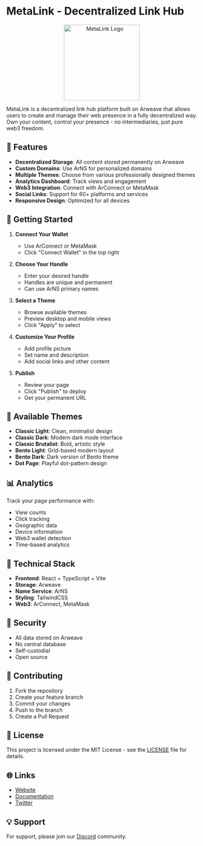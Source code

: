 # MetaLink - Decentralized Link Hub

<p align="center">
  <img src="https://arweave.net/agbO1BwHs9M8b68eMxeWNZP4eLt3Zsb2zXwNyTzjbYU" alt="MetaLink Logo" width="200" />
</p>

MetaLink is a decentralized link hub platform built on Arweave that allows users to create and manage their web presence in a fully decentralized way. Own your content, control your presence - no intermediaries, just pure web3 freedom.

## 🌟 Features

- **Decentralized Storage**: All content stored permanently on Arweave
- **Custom Domains**: Use ArNS for personalized domains
- **Multiple Themes**: Choose from various professionally designed themes
- **Analytics Dashboard**: Track views and engagement
- **Web3 Integration**: Connect with ArConnect or MetaMask
- **Social Links**: Support for 60+ platforms and services
- **Responsive Design**: Optimized for all devices

## 🚀 Getting Started

1. **Connect Your Wallet**

   - Use ArConnect or MetaMask
   - Click "Connect Wallet" in the top right

2. **Choose Your Handle**

   - Enter your desired handle
   - Handles are unique and permanent
   - Can use ArNS primary names

3. **Select a Theme**

   - Browse available themes
   - Preview desktop and mobile views
   - Click "Apply" to select

4. **Customize Your Profile**

   - Add profile picture
   - Set name and description
   - Add social links and other content

5. **Publish**
   - Review your page
   - Click "Publish" to deploy
   - Get your permanent URL

## 🎨 Available Themes

- **Classic Light**: Clean, minimalist design
- **Classic Dark**: Modern dark mode interface
- **Classic Brutalist**: Bold, artistic style
- **Bento Light**: Grid-based modern layout
- **Bento Dark**: Dark version of Bento theme
- **Dot Page**: Playful dot-pattern design

## 📊 Analytics

Track your page performance with:

- View counts
- Click tracking
- Geographic data
- Device information
- Web3 wallet detection
- Time-based analytics

## 🔧 Technical Stack

- **Frontend**: React + TypeScript + Vite
- **Storage**: Arweave
- **Name Service**: ArNS
- **Styling**: TailwindCSS
- **Web3**: ArConnect, MetaMask

## 🔐 Security

- All data stored on Arweave
- No central database
- Self-custodial
- Open source

## 🤝 Contributing

1. Fork the repository
2. Create your feature branch
3. Commit your changes
4. Push to the branch
5. Create a Pull Request

## 📄 License

This project is licensed under the MIT License - see the [LICENSE](LICENSE) file for details.

## 🌐 Links

- [Website](https://metalink.ar.io)
- [Documentation](https://docs.metalink.ar.io)
- [Twitter](https://twitter.com/ar_io_network)

## 💡 Support

For support, please join our [Discord](https://discord.gg/arweave) community.
